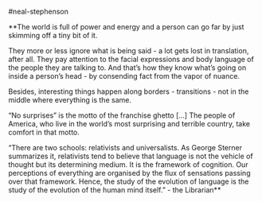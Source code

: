 #neal-stephenson

**The world is full of power and energy and a person can go far by just skimming off a tiny bit of it. 

  

They more or less ignore what is being said - a lot gets lost in translation, after all. They pay attention to the facial expressions and body language of the people they are talking to. And that’s how they know what’s going on inside a person’s head - by consending fact from the vapor of nuance. 

  

Besides, interesting things happen along borders - transitions - not in the middle where everything is the same. 

  

“No surprises” is the motto of the franchise ghetto \[...\] The people of America, who live in the world’s most surprising and terrible country, take comfort in that motto. 

  

“There are two schools: relativists and universalists. As George Sterner summarizes it, relativists tend to believe that language is not the vehicle of thought but its determining medium. It is the framework of cognition. Our perceptions of everything are organised by the flux of sensations passing over that framework. Hence, the study of the evolution of language is the study of the evolution of the human mind itself.” - the Librarian**